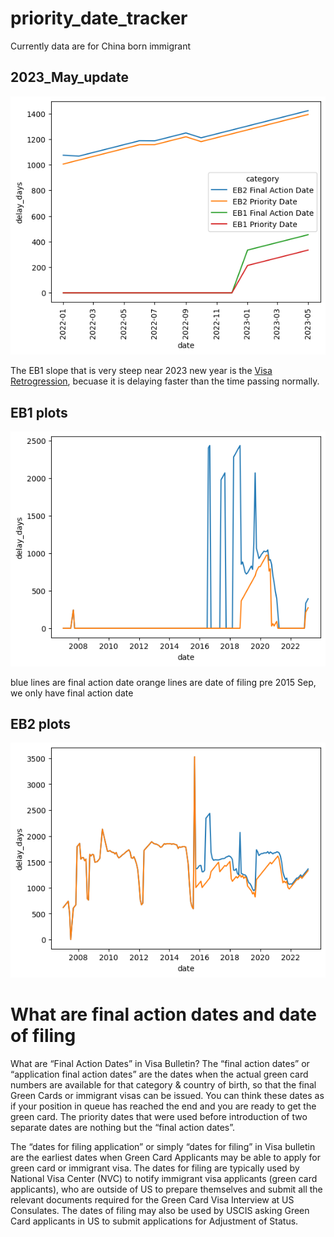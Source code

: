 # priority_date_tracker
Currently data are for China born immigrant 

## 2023_May_update
![2023_may](<2023_05_all.png>)

The EB1 slope that is very steep near 2023 new year is the [Visa Retrogression](https://www.uscis.gov/green-card/green-card-processes-and-procedures/visa-availability-priority-dates/visa-retrogression), becuase it is delaying faster than the time passing normally.
## EB1 plots
![EB1_plot](<EB1.png>)

blue lines are final action date
orange lines are date of filing
pre 2015 Sep, we only have final action date
## EB2 plots
![EB2_plot](<EB2.png>)


# What are final action dates and date of filing

What are “Final Action Dates” in Visa Bulletin?
The “final action dates” or “application final action dates” are the dates when the actual green card numbers are available for that category & country of birth, so that the final Green Cards or immigrant visas can be issued.  You can think these dates as if your position in queue has reached the end and you are ready to get the green card. The priority dates that were used before introduction of two separate dates are nothing but the “final action dates”.  

The “dates for filing application” or simply “dates for filing” in Visa bulletin are the earliest dates when Green Card Applicants may be able to apply for green card or immigrant visa.  The dates for filing are typically used by National Visa Center (NVC) to notify immigrant visa applicants (green card applicants), who are outside of US to prepare themselves and submit all the relevant documents required for the Green Card Visa Interview at US Consulates. The dates of filing may also be used by USCIS asking Green Card applicants in US to submit applications for Adjustment of Status.
